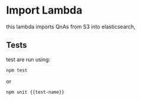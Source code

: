 # Import Lambda
this lambda imports QnAs from S3 into elasticsearch,

## Tests
test are run using:
```shell
npm test
```
or
```shell
npm unit {{test-name}}
```

